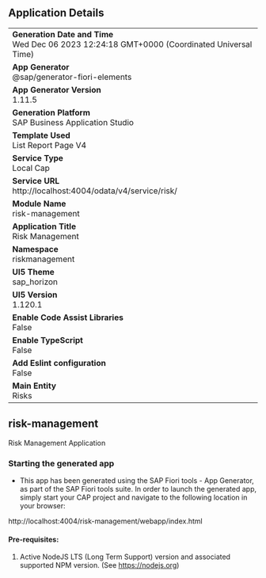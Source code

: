 ## Application Details
|               |
| ------------- |
|**Generation Date and Time**<br>Wed Dec 06 2023 12:24:18 GMT+0000 (Coordinated Universal Time)|
|**App Generator**<br>@sap/generator-fiori-elements|
|**App Generator Version**<br>1.11.5|
|**Generation Platform**<br>SAP Business Application Studio|
|**Template Used**<br>List Report Page V4|
|**Service Type**<br>Local Cap|
|**Service URL**<br>http://localhost:4004/odata/v4/service/risk/
|**Module Name**<br>risk-management|
|**Application Title**<br>Risk Management|
|**Namespace**<br>riskmanagement|
|**UI5 Theme**<br>sap_horizon|
|**UI5 Version**<br>1.120.1|
|**Enable Code Assist Libraries**<br>False|
|**Enable TypeScript**<br>False|
|**Add Eslint configuration**<br>False|
|**Main Entity**<br>Risks|

## risk-management

Risk Management Application

### Starting the generated app

-   This app has been generated using the SAP Fiori tools - App Generator, as part of the SAP Fiori tools suite.  In order to launch the generated app, simply start your CAP project and navigate to the following location in your browser:

http://localhost:4004/risk-management/webapp/index.html

#### Pre-requisites:

1. Active NodeJS LTS (Long Term Support) version and associated supported NPM version.  (See https://nodejs.org)



